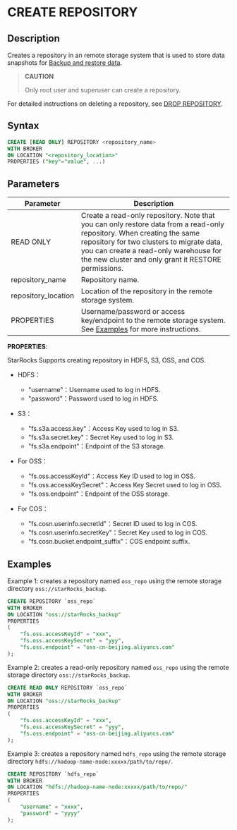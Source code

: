 # CREATE REPOSITORY

## Description

Creates a repository in an remote storage system that is used to store data snapshots for [Backup and restore data](../../../administration/Backup_and_restore.md).

> **CAUTION**
>
> Only root user and superuser can create a repository.

For detailed instructions on deleting a repository, see [DROP REPOSITORY](../data-definition/DROP%20REPOSITORY.md).

## Syntax

```SQL
CREATE [READ ONLY] REPOSITORY <repository_name>
WITH BROKER
ON LOCATION "<repository_location>"
PROPERTIES ("key"="value", ...)
```

## Parameters

| **Parameter**       | **Description**                                              |
| ------------------- | ------------------------------------------------------------ |
| READ ONLY           | Create a read-only repository. Note that you can only restore data from a read-only repository. When creating the same repository for two clusters to migrate data, you can create a read-only warehouse for the new cluster and only grant it RESTORE permissions.|
| repository_name     | Repository name.                                             |
| repository_location | Location of the repository in the remote storage system.     |
| PROPERTIES          | Username/password or access key/endpoint to the remote storage system. See [Examples](#examples) for more instructions. |

**PROPERTIES**:

StarRocks Supports creating repository in HDFS, S3, OSS, and COS.

- HDFS：
  - "username"：Username used to log in HDFS.
  - "password"：Password used to log in HDFS.

- S3：
  - "fs.s3a.access.key"：Access Key used to log in S3.
  - "fs.s3a.secret.key"：Secret Key used to log in S3.
  - "fs.s3a.endpoint"：Endpoint of the S3 storage.

- For OSS：
  - "fs.oss.accessKeyId"：Access Key ID used to log in OSS.
  - "fs.oss.accessKeySecret"：Access Key Secret used to log in OSS.
  - "fs.oss.endpoint"：Endpoint of the OSS storage.

- For COS：
  - "fs.cosn.userinfo.secretId"：Secret ID used to log in COS.
  - "fs.cosn.userinfo.secretKey"：Secret Key used to log in COS.
  - "fs.cosn.bucket.endpoint_suffix"：COS endpoint suffix.

## Examples

Example 1: creates a repository named `oss_repo` using the remote storage directory `oss://starRocks_backup`.

```SQL
CREATE REPOSITORY `oss_repo`
WITH BROKER
ON LOCATION "oss://starRocks_backup"
PROPERTIES
(
    "fs.oss.accessKeyId" = "xxx",
    "fs.oss.accessKeySecret" = "yyy",
    "fs.oss.endpoint" = "oss-cn-beijing.aliyuncs.com"
);
```

Example 2: creates a read-only repository named `oss_repo` using the remote storage directory `oss://starRocks_backup`.

```SQL
CREATE READ ONLY REPOSITORY `oss_repo`
WITH BROKER
ON LOCATION "oss://starRocks_backup"
PROPERTIES
(
    "fs.oss.accessKeyId" = "xxx",
    "fs.oss.accessKeySecret" = "yyy",
    "fs.oss.endpoint" = "oss-cn-beijing.aliyuncs.com"
);
```

Example 3: creates a repository named `hdfs_repo` using the remote storage directory `hdfs://hadoop-name-node:xxxxx/path/to/repo/`.

```SQL
CREATE REPOSITORY `hdfs_repo`
WITH BROKER
ON LOCATION "hdfs://hadoop-name-node:xxxxx/path/to/repo/"
PROPERTIES
(
    "username" = "xxxx",
    "password" = "yyyy"
);
```
